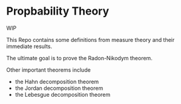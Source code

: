 # Propbability Theory

WIP

This Repo contains some definitions from measure theory and their immediate results. 

The ultimate goal is to prove the Radon-Nikodym theorem. 

Other important theorems include 
- the Hahn decomposition theorem
- the Jordan decomposition theorem 
- the Lebesgue decomposition theorem
